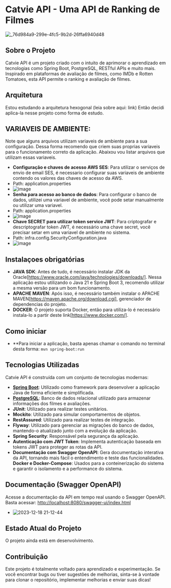 # Catvie API - Uma API de Ranking de Filmes
![_76d984a9-299e-4fc5-9b2d-26ffa6940d48](https://github.com/01Dri/CatvieSpringBoot/assets/124473653/cb627143-db24-496a-956a-2b6c1fdb0ce3)

## Sobre o Projeto

Catvie API é um projeto criado com o intuito de aprimorar o aprendizado em tecnologias como Spring Boot, PostgreSQL, RESTful APIs e muito mais. Inspirado em plataformas de avaliação de filmes, como IMDb e Rotten Tomatoes, esta API permite o ranking e avaliação de filmes.

## Arquitetura 
Estou estudando a arquitetura hexogonal (leia sobre aqui: link)
Então decidi aplica-la nesse projeto como forma de estudo.

## VARIAVEIS DE AMBIENTE:
Note que alguns arquivos utilizam variaveis de ambiente para a sua configuração. Dessa forma recomendo que criem suas proprias variaveis para o funcionamento correto da aplicação.
Abaixou vou listar arquivos que utilizam essas variaveis.
- **Configuração e chaves de acesso AWS SES**: Para utilizar o serviços de envio de email SES, é necessario configurar suas variaveis de ambiente contendo os valores das chaves de acesso da AWS.
- Path: application.properties
-  ![image](https://github.com/01Dri/CatvieSpringBoot/assets/124473653/e4d8d932-1912-4a9b-8948-0db1684698ac)
- **Senha para acesso ao banco de dados**: Para configurar o banco de dados, utilizei uma variavel de ambiente, você pode setar manualmente ou utilizar uma variavel.
- Path: application.properties
-  ![image](https://github.com/01Dri/CatvieSpringBoot/assets/124473653/70e6c52e-471e-486a-8e5d-363094fb9860)
- **Chave SECRET para utilizar token service JWT**: Para criptografar e descriptografar token JWT, é necessário uma chave secret, você precisar setar em uma variavel de ambiente no sistema.
- Path: infra.config.SecurityConfiguration.java
-  ![image](https://github.com/01Dri/CatvieSpringBoot/assets/124473653/d5d07079-c94a-4abe-8b06-6d843c230339)

## Instalaçoes obrigatórias
 - **JAVA SDK**: Antes de tudo, é necessário instalar JDK da Oracle[https://www.oracle.com/java/technologies/downloads/]. Nessa aplicação estou utilizando o Java 21 e Spring Boot 3, recomendo utilizar a mesma versão para um bom funcionamento.
 - **APACHE MAVEN**: Após isso, é necessário também instalar o APACHE MAVEN[https://maven.apache.org/download.cgi], gerenciador de dependencias do projeto.
 - **DOCKER**: O projeto suporta Docker, então para utiliza-lo é necessário instala-lo a partir deste link[https://www.docker.com/].
   
## Como iniciar
- **Para iniciar a aplicação, basta apenas chamar o comando no terminal desta forma: ``` mvn spring-boot:run ```
## Tecnologias Utilizadas

Catvie API é construída com um conjunto de tecnologias modernas:

- **[Spring Boot](https://spring.io/projects/spring-boot)**: Utilizado como framework para desenvolver a aplicação Java de forma eficiente e simplificada.
- **[PostgreSQL](https://www.postgresql.org)**: Banco de dados relacional utilizado para armazenar informações dos filmes e avaliações.
- **JUnit**: Utilizado para realizar testes unitários.
- **Mockito**: Utilizado para simular comportamentos de objetos. 
- **RestAssured**: Utilizado para realizar testes de integração.
- **Flyway**: Utilizado para gerenciar as migrações do banco de dados, mantendo-o atualizado junto com a evolução da aplicação.
- **Spring Security**: Responsável pela segurança da aplicação.
- **Autenticação com JWT Token**: Implementa autenticação baseada em tokens JWT para proteger as rotas da API.
- **Documentação com Swagger OpenAPI**: Gera documentação interativa da API, tornando mais fácil o entendimento e teste das funcionalidades.
  **Docker e Docker-Compose**: Usados para a conteinerização do sistema e garantir o isolamento e a performance do sistema.

## Documentação (Swagger OpenAPI)

Acesse a documentação da API em tempo real usando o Swagger OpenAPI. Basta acessar: [http://localhost:8080/swagger-ui/index.html](http://localhost:8080/swagger-ui/index.html)

- ![2023-12-18 21-12-44](https://github.com/01Dri/CatvieSpringBoot/assets/124473653/d15d0c46-da03-427f-8350-c88efea92cf3)


## Estado Atual do Projeto

O projeto ainda está em desenvolvimento.

## Contribuição
Este projeto é totalmente voltado para aprendizado e experimentação. Se você encontrar bugs ou tiver sugestões de melhorias, sinta-se à vontade para clonar o repositório, implementar melhorias e enviar suas dicas!

